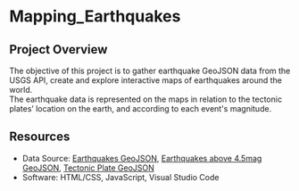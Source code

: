 # Mapping_Earthquakes

## Project Overview
The objective of this project is to gather earthquake GeoJSON data from the USGS API, create and explore interactive maps of earthquakes around the world.\
The earthquake data is represented on the maps in relation to the tectonic plates’ location on the earth, and according to each event's magnitude.

## Resources
- Data Source: [Earthquakes GeoJSON](https://earthquake.usgs.gov/earthquakes/feed/v1.0/summary/all_week.geojson), [Earthquakes above 4.5mag GeoJSON](https://earthquake.usgs.gov/earthquakes/feed/v1.0/summary/4.5_week.geojson), [Tectonic Plate GeoJSON](https://raw.githubusercontent.com/fraxen/tectonicplates/master/GeoJSON/PB2002_boundaries.json)
- Software: HTML/CSS, JavaScript, Visual Studio Code

